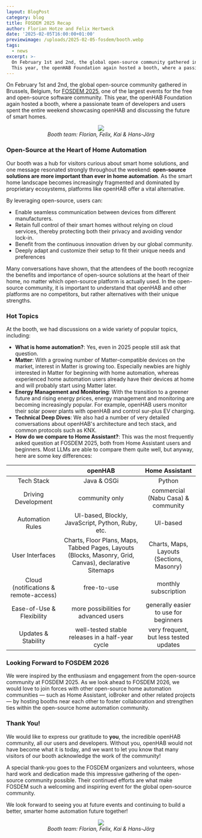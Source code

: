 ```yaml
---
layout: BlogPost
category: blog
title: FOSDEM 2025 Recap
author: Florian Hotze and Felix Hertweck
date: '2025-02-05T16:00:00+01:00'
previewimage: /uploads/2025-02-05-fosdem/booth.webp
tags:
  - news
excerpt: >-
  On February 1st and 2nd, the global open-source community gathered in Brussels, Belgium, for FOSDEM 2025, one of the largest events for the free and open-source software community.
  This year, the openHAB Foundation again hosted a booth, where a passionate team of developers and users spent the entire weekend showcasing openHAB and discussing the future of smart homes.
---
```

On February 1st and 2nd, the global open-source community gathered in Brussels, Belgium, for [FOSDEM 2025](https://fosdem.org/2025/), one of the largest events for the free and open-source software community.
This year, the openHAB Foundation again hosted a booth, where a passionate team of developers and users spent the entire weekend showcasing openHAB and discussing the future of smart homes.

<p align="center">
  <img style="max-width: 70%;" src="/uploads/2025-02-05-fosdem/team.webp"/>
  <br/>
  <i>Booth team: Florian, Felix, Kai & Hans-Jörg</i>
</p>


### Open-Source at the Heart of Home Automation

Our booth was a hub for visitors curious about smart home solutions, and one message resonated strongly throughout the weekend: **open-source solutions are more important than ever in home automation**.
As the smart home landscape becomes increasingly fragmented and dominated by proprietary ecosystems, platforms like openHAB offer a vital alternative.

By leveraging open-source, users can:

- Enable seamless communication between devices from different manufacturers.
- Retain full control of their smart homes without relying on cloud services, thereby protecting both their privacy and avoiding vendor lock-in.
- Benefit from the continuous innovation driven by our global community.
- Deeply adapt and customize their setup to fit their unique needs and preferences

Many conversations have shown, that the attendees of the booth recognize the benefits and importance of open-source solutions at the heart of their home,
no matter which open-source platform is actually used.
In the open-source community, it is important to understand that openHAB and other platforms are no competitors, but rather alternatives with their unique strengths.

### Hot Topics

At the booth, we had discussions on a wide variety of popular topics, including:

- **What is home automation?**: Yes, even in 2025 people still ask that question.
- **Matter**: With a growing number of Matter-compatible devices on the market, interest in Matter is growing too.
  Especially newbies are highly interested in Matter for beginning with home automation, whereas experienced home automation users already have their devices at home and will probably start using Matter later.
- **Energy Management and Monitoring**: With the transition to a greener future and rising energy prices, energy management and monitoring are becoming increasingly popular.
  For example, openHAB users monitor their solar power plants with openHAB and control sur-plus EV charging.
- **Technical Deep Dives**: We also had a number of very detailed conversations about openHAB's architecture and tech stack, and common protocols such as KNX.
- **How do we compare to Home Assistant?**: This was the most frequently asked question at FOSDEM 2025, both from Home Assistant users and beginners.
  Most LLMs are able to compare them quite well, but anyway, here are some key differences:

|                                       |                                                openHAB                                                 |              Home Assistant               |
|:-------------------------------------:|:------------------------------------------------------------------------------------------------------:|:-----------------------------------------:|
|              Tech Stack               |                                              Java & OSGi                                               |                  Python                   |
|          Driving Development          |                                             community only                                             |    commercial (Nabu Casa) & community     |
|           Automation Rules            |                           UI-based, Blockly, JavaScript, Python, Ruby, etc.                            |                 UI-based                  |
|            User Interfaces            | Charts, Floor Plans, Maps, Tabbed Pages, Layouts (Blocks, Masonry, Grid, Canvas), declarative Sitemaps | Charts, Maps, Layouts (Sections, Masonry) |
| Cloud (notifications & remote-access) |                                              free-to-use                                               |           monthly subscription            |
|       Ease-of-Use & Flexibility       |                                 more possibilities for advanced users                                  |   generally easier to use for beginners   |
|          Updates & Stability          |                            well-tested stable releases in a half-year cycle                            |  very frequent, but less tested updates   |


### Looking Forward to FOSDEM 2026

We were inspired by the enthusiasm and engagement from the open-source community at FOSDEM 2025.
As we look ahead to FOSDEM 2026, we would love to join forces with other open-source home automation communities —
such as Home Assistant, ioBroker and other related projects — by hosting booths near each other to foster collaboration and strengthen ties within the open-source home automation community.

### Thank You!

We would like to express our gratitude to **you**, the incredible openHAB community, all our users and developers.
Without you, openHAB would not have become what it is today, and we want to let you know that many visitors of our booth acknowledge the work of the community!

A special thank-you goes to the FOSDEM organizers and volunteers, whose hard work and dedication made this impressive gathering of the open-source community possible.
Their continued efforts are what make FOSDEM such a welcoming and inspiring event for the global open-source community.

We look forward to seeing you at future events and continuing to build a better, smarter home automation future together!

<p align="center">
  <img style="max-width: 70%;" src="/uploads/2025-02-05-fosdem/booth.webp"/>
  <br/>
  <i>Booth team: Florian, Felix, Kai & Hans-Jörg</i>
</p>
